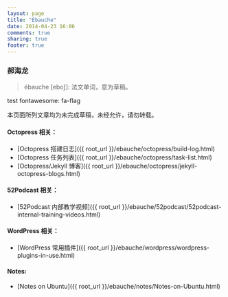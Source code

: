 ```yaml
---
layout: page
title: "Ébauche"
date: 2014-04-23 16:06
comments: true
sharing: true
footer: true
---
```

### 郝海龙

>ébauche [ebo∫]: 法文单词，意为草稿。

test fontawesome: <i class="fa fa-flag"></i> fa-flag

本页面所列文章均为未完成草稿，未经允许，请勿转载。

#### Octopress 相关：
* [Octopress 搭建日志]({{ root_url }}/ebauche/octopress/build-log.html)
* [Octopress 任务列表]({{ root_url }}/ebauche/octopress/task-list.html)
* [Octopress/Jekyll 博客]({{ root_url }}/ebauche/octopress/jekyll-octopress-blogs.html)

#### 52Podcast 相关：
* [52Podcast 内部教学视频]({{ root_url }}/ebauche/52podcast/52podcast-internal-training-videos.html)

#### WordPress 相关：
* [WordPress 常用插件]({{ root_url }}/ebauche/wordpress/wordpress-plugins-in-use.html)

#### Notes: 
* [Notes on Ubuntu]({{ root_url }}/ebauche/notes/Notes-on-Ubuntu.html)